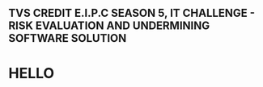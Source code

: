 ## TVS CREDIT E.I.P.C SEASON 5, IT CHALLENGE - RISK EVALUATION AND UNDERMINING SOFTWARE SOLUTION
# HELLO
